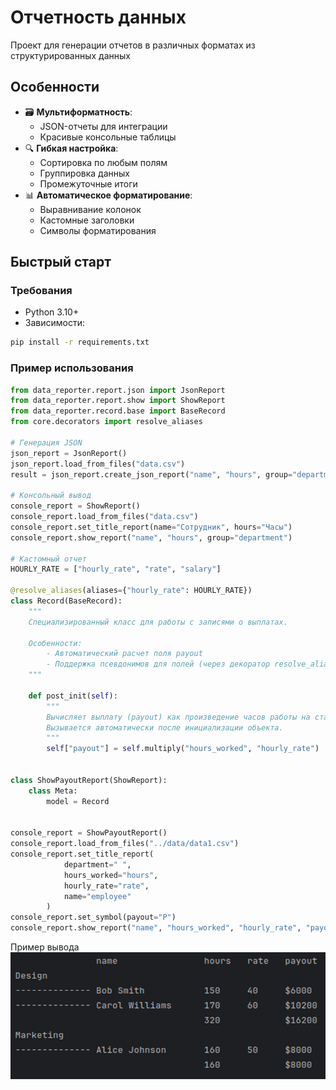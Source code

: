 # Отчетность данных

Проект для генерации отчетов в различных форматах из структурированных данных

## Особенности

- 🗃 **Мультиформатность**:
    - JSON-отчеты для интеграции
    - Красивые консольные таблицы
- 🔍 **Гибкая настройка**:
    - Сортировка по любым полям
    - Группировка данных
    - Промежуточные итоги
- 📊 **Автоматическое форматирование**:
    - Выравнивание колонок
    - Кастомные заголовки
    - Символы форматирования

## Быстрый старт

### Требования

- Python 3.10+
- Зависимости:

```bash
pip install -r requirements.txt
```

### Пример использования

```python
from data_reporter.report.json import JsonReport
from data_reporter.report.show import ShowReport
from data_reporter.record.base import BaseRecord
from core.decorators import resolve_aliases

# Генерация JSON
json_report = JsonReport()
json_report.load_from_files("data.csv")
result = json_report.create_json_report("name", "hours", group="department")

# Консольный вывод
console_report = ShowReport()
console_report.load_from_files("data.csv")
console_report.set_title_report(name="Сотрудник", hours="Часы")
console_report.show_report("name", "hours", group="department")

# Кастомный отчет
HOURLY_RATE = ["hourly_rate", "rate", "salary"]

@resolve_aliases(aliases={"hourly_rate": HOURLY_RATE})
class Record(BaseRecord):
    """
    Специализированный класс для работы с записями о выплатах.

    Особенности:
        - Автоматический расчет поля payout
        - Поддержка псевдонимов для полей (через декоратор resolve_aliases)
    """

    def post_init(self):
        """
        Вычисляет выплату (payout) как произведение часов работы на ставку.
        Вызывается автоматически после инициализации объекта.
        """
        self["payout"] = self.multiply("hours_worked", "hourly_rate")


class ShowPayoutReport(ShowReport):
    class Meta:
        model = Record


console_report = ShowPayoutReport()
console_report.load_from_files("../data/data1.csv")
console_report.set_title_report(
            department=" ",
            hours_worked="hours",
            hourly_rate="rate",
            name="employee"
        )
console_report.set_symbol(payout="Р")
console_report.show_report("name", "hours_worked", "hourly_rate", "payout", group="department")
```
Пример вывода
![img.png](img.png)

